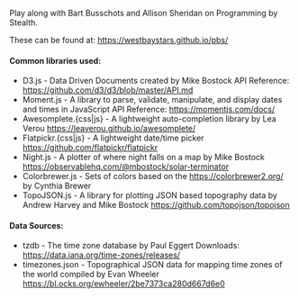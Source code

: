 Play along with Bart Busschots and Allison Sheridan on Programming by Stealth.

These can be found at:
https://westbaystars.github.io/pbs/

#### Common libraries used:
* D3.js - Data Driven Documents created by Mike Bostock
   API Reference: https://github.com/d3/d3/blob/master/API.md
* Moment.js - A library to parse, validate, manipulate, and display dates and times in JavaScript
   API Reference: https://momentjs.com/docs/
* Awesomplete.{css|js} - A lightweight auto-completion library by Lea Verou
   https://leaverou.github.io/awesomplete/
* Flatpickr.{css|js} - A lightweight date/time picker
   https://github.com/flatpickr/flatpickr
* Night.js - A plotter of where night falls on a map by Mike Bostock
   https://observablehq.com/@mbostock/solar-terminator
* Colorbrewer.js - Sets of colors based on the https://colorbrewer2.org/ by Cynthia Brewer
* TopoJSON.js - A library for plotting JSON based topography data by Andrew Harvey and Mike Bostock
   https://github.com/topojson/topojson


#### Data Sources:
* tzdb - The time zone database by Paul Eggert
   Downloads: https://data.iana.org/time-zones/releases/
* timezones.json - Topographical JSON data for mapping time zones of the world compiled by Evan Wheeler
   https://bl.ocks.org/ewheeler/2be7373ca280d667d6e0
